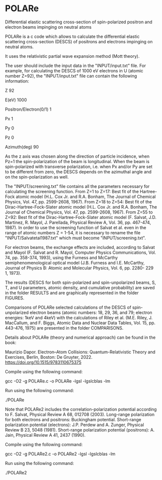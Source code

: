 # POLARe 

Differential elastic scattering cross-section of spin-polarized positron and electron beams impinging on neutral atoms

POLARe is a c code which allows to calculate the differential elastic scattering cross-section (DESCS) of positrons and electrons impinging on neutral atoms.

It uses the relativistic partial wave expansion method (Mott theory).

The user should include the input data in the "INPUT/input.txt" file. For example, for calculating the DESCS of 1000 eV electrons in U (atomic number Z=92), the "INPUT/input.txt" file can contain the following information:

Z 92

E(eV) 1000

Positron/Electron(0/1) 1

Px 1

Py 0

Pz 0

Azimuth(deg) 90

As the z axis was chosen along the direction of particle incidence, when Pz=1 the spin-polarization of the beam is longitudinal. When the beam is spin-polarized with transverse polarization, i.e. when Px and/or Py are set to be different from zero, the DESCS depends on the azimuthal angle and on the spin-polarization as well. 

The "INPUT/screening.txt" file contains all the parameters necessary for calculating the screening function. From Z=1 to Z=17: Best fit of the Hartree-Fock atomic model (H.L. Cox Jr. and R.A. Bonham, The Journal of Chemical Physics, Vol. 47, pp. 2599-2608, 1967). From Z=18 to Z=54: Best fit of the Dirac-Hartree-Fock-Slater atomic model (H.L. Cox Jr. and R.A. Bonham, The Journal of Chemical Physics, Vol. 47, pp. 2599-2608, 1967). From Z=55 to Z=92: Best fit of the Dirac-Hartree-Fock-Slater atomic model (F. Salvat, J.D. Martinez, R. Mayol, J. Parellada, Physical Review A, Vol. 36, pp. 467-474, 1987). In order to use the screening function of Salvat et al. even in the range of atomic numbers Z = 1-54, it is necessary to rename the file "INPUT/Salvatetal1987.txt" which must become "INPUT/screening.txt".

For electron beams, the exchange effects are included, according to Salvat and Mayol (F. Salvat and R. Mayol, Computer Physics Communications, Vol. 74, pp. 358-374, 1993), using the Furness and McCarthy semiphenomenological optical model (J.B. Furness and I.E. McCarthy, Journal of Physics B: Atomic and Molecular Physics, Vol. 6, pp. 2280- 229 1, 1973).

The results (DESCS for both spin-polarized and spin-unpolarized beams, S, T, and U parameters, atomic density, and cumulative probability) are saved in the folder RESULTS and are graphically represented in the folder FIGURES.

Comparisons of POLARe selected calculations of the DESCS of spin-unpolarized electron beams (atomic numbers: 18, 29, 36, and 79; electron energies: 1keV and 4keV) with the calculations of Riley et al. (M.E. Riley, J. MacCallum, and F. Biggs, Atomic Data and Nuclear Data Tables, Vol. 15, pp. 443-476, 1975) are presented in the folder COMPARISONS. 

Details about POLARe (theory and numerical approach) can be found in the book:

Maurizio Dapor. Electron–Atom Collisions: Quantum-Relativistic Theory and Exercises, Berlin, Boston: De Gruyter, 2022. https://doi.org/10.1515/9783110675375

Compile using the following command:

gcc -O2 -g POLARe.c -o POLARe -lgsl -lgslcblas -lm

Run using the following command:

./POLARe

Note that POLARe2 includes the correlation-polarization potential according to F. Salvat, Physical Review A 68, 012708 (2003).
Long-range polarization for both electrons and positrons: Buckingham potential.
Short-range polarization potential (electrons): J.P. Perdew and A. Zunger, Physical Review B 23, 5048 (1981).
Short-range polarization potential (positrons): A. Jain, Physical Review A 41, 2437 (1990).

Compile using the following command:

gcc -O2 -g POLARe2.c -o POLARe2 -lgsl -lgslcblas -lm

Run using the following command:

./POLARe2
